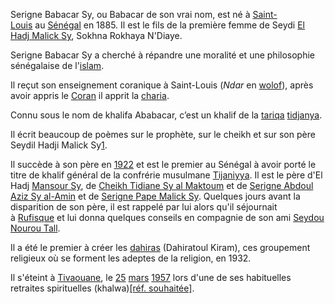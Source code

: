 Serigne Babacar Sy, ou Babacar de son vrai nom, est né à [Saint-Louis](https://fr.wikipedia.org/wiki/Saint-Louis_(S%C3%A9n%C3%A9gal) "Saint-Louis (Sénégal)") au [Sénégal](https://fr.wikipedia.org/wiki/S%C3%A9n%C3%A9gal "Sénégal") en 1885. Il est le fils de la première femme de Seydi [El Hadj Malick Sy](https://fr.wikipedia.org/wiki/El_Hadj_Malick_Sy "El Hadj Malick Sy"), Sokhna Rokhaya N'Diaye.

Serigne Babacar Sy a cherché à répandre une moralité et une philosophie sénégalaise de l'[islam](https://fr.wikipedia.org/wiki/Islam "Islam").

Il reçut son enseignement coranique à Saint-Louis (*Ndar* en [wolof](https://fr.wikipedia.org/wiki/Wolof_(langue) "Wolof (langue)")), après avoir appris le [Coran](https://fr.wikipedia.org/wiki/Coran "Coran") il apprit la [charia](https://fr.wikipedia.org/wiki/Charia "Charia").

Connu sous le nom de khalifa Ababacar, c’est un khalif de la [tariqa](https://fr.wikipedia.org/wiki/Tariqa "Tariqa") [tidjanya](https://fr.wikipedia.org/wiki/Tidjanya "Tidjanya").

Il écrit beaucoup de poèmes sur le prophète, sur le cheikh et sur son père Seydil Hadji Malick Sy[1](https://fr.wikipedia.org/wiki/Serigne_Babacar_Sy#cite_note-1).

Il succède à son père en [1922](https://fr.wikipedia.org/wiki/1922 "1922") et est le premier au Sénégal à avoir porté le titre de khalif général de la confrérie musulmane [Tijaniyya](https://fr.wikipedia.org/wiki/Tijaniyya "Tijaniyya"). Il est le père d'El Hadj [Mansour Sy](https://fr.wikipedia.org/wiki/Mansour_Sy "Mansour Sy"), de [Cheikh Tidiane Sy al Maktoum](https://fr.wikipedia.org/wiki/Cheikh_Tidiane_Sy_al_Maktoum "Cheikh Tidiane Sy al Maktoum") et de [Serigne Abdoul Aziz Sy al-Amin](https://fr.wikipedia.org/w/index.php?title=Serigne_Abdoul_Aziz_Sy_al-Amin&action=edit&redlink=1 "Serigne Abdoul Aziz Sy al-Amin (page inexistante)") et de [Serigne Pape Malick Sy](https://fr.wikipedia.org/w/index.php?title=Serigne_Pape_Malick_Sy&action=edit&redlink=1 "Serigne Pape Malick Sy (page inexistante)"). Quelques jours avant la disparition de son père, il est rappelé par lui alors qu'il séjournait à [Rufisque](https://fr.wikipedia.org/wiki/Rufisque "Rufisque") et lui donna quelques conseils en compagnie de son ami [Seydou Nourou Tall](https://fr.wikipedia.org/wiki/Seydou_Nourou_Tall "Seydou Nourou Tall").

Il a été le premier à créer les [dahiras](https://fr.wikipedia.org/wiki/Daara "Daara") (Dahiratoul Kiram), ces groupement religieux où se forment les adeptes de la religion, en 1932.

Il s'éteint à [Tivaouane](https://fr.wikipedia.org/wiki/Tivaouane "Tivaouane"), le [25](https://fr.wikipedia.org/wiki/25_mars "25 mars") [mars](https://fr.wikipedia.org/wiki/Mars_1957 "Mars 1957") [1957](https://fr.wikipedia.org/wiki/1957 "1957") lors d'une de ses habituelles retraites spirituelles (khalwa)[[réf. souhaitée]](https://fr.wikipedia.org/wiki/Aide:R%C3%A9f%C3%A9rence_n%C3%A9cessaire "Aide:Référence nécessaire").
